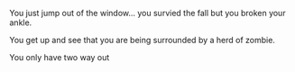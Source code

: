 You just jump out of the window... you survied the fall but you broken your ankle.

You get up and see that you are being surrounded by a herd of zombie. 

You only have two way out

[]()
[]()